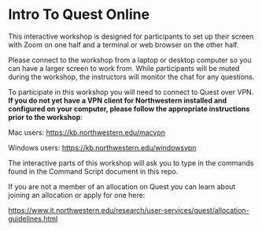 # Intro To Quest Online
This interactive workshop is designed for participants to set up their screen with Zoom on one half and a terminal or web browser on the other half.

Please connect to the workshop from a laptop or desktop computer so you can have a larger screen to work from.  While participants will be muted during the workshop, the instructors will monitor the chat for any questions.  
 
To participate in this workshop you will need to connect to Quest over VPN.  **If you do not yet have a VPN client for Northwestern installed and configured on your computer, please follow the appropriate instructions prior to the workshop**:

Mac users: https://kb.northwestern.edu/macvpn

Windows users: https://kb.northwestern.edu/windowsvpn

The interactive parts of this workshop will ask you to type in the commands found in the Command Script document in this repo.

If you are not a member of an allocation on Quest you can learn about joining an allocation or apply for one here:

https://www.it.northwestern.edu/research/user-services/quest/allocation-guidelines.html
